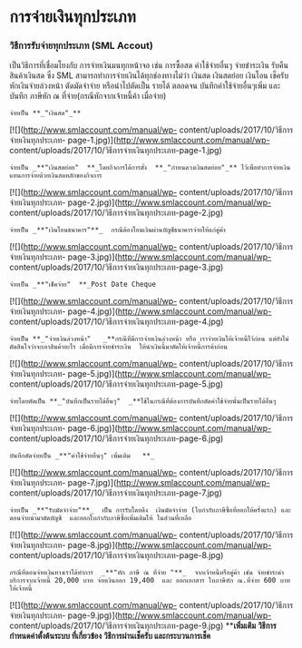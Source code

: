 # การจ่ายเงินทุกประเภท

### วิธีการรับจ่ายทุกประเภท (SML Accout)

เป็นวิธีการที่เชื่อมโยงกับ การจ่ายเงินมนทุกหน้าจอ เช่น การซื้อสด
ค่าใช้จ่ายอื่นๆ จ่ายชำระเงิน รับคืนสินค้าเงินสด ซึ่ง SML
สามารถทำการจ่ายเงินได้ทุกช่องทางไม่ว่า เงินสด เงินสดย่อย เงินโอน เช็ครับ
หักเงินจ่ายล่วงหน้า ตัดมัดจำจ่าย หรือนำไปตัดเป็น รายได้ ตลอดจน
บันทึกค่าใช้จ่ายอื่นๆเพิ่ม และบันทึก ภาษีหัก ณ ที่จ่าย(กรณีหักจากเจ้าหนี้ค้า
เมื่อจ่าย)

    
    
    จ่ายเป็น **_"เงินสด"_**

[![](http://www.smlaccount.com/manual/wp-
content/uploads/2017/10/วิธีการจ่ายเงินทุกประเภท-
page-1.jpg)](http://www.smlaccount.com/manual/wp-
content/uploads/2017/10/วิธีการจ่ายเงินทุกประเภท-page-1.jpg)  
    
    
    จ่ายเป็น _**"เงินสดย่อย"  **_โดยกิจการได้การตั้ง  **_"กำหนดวงเงินสดย่อย"_** ไว้เพื่อทำการจ่ายเงิน แทนการจ่ายด้วยเงินสดหลักของกิจการ

[![](http://www.smlaccount.com/manual/wp-
content/uploads/2017/10/วิธีการจ่ายเงินทุกประเภท-
page-2.jpg)](http://www.smlaccount.com/manual/wp-
content/uploads/2017/10/วิธีการจ่ายเงินทุกประเภท-page-2.jpg)  
    
    
    จ่ายเป็น _**"เงินโอนธนาคาร"**_  กรณีต้องโอนเงินผ่านบัญชีธนาคารจ่ายให้แก่คู่ค้า

[![](http://www.smlaccount.com/manual/wp-
content/uploads/2017/10/วิธีการจ่ายเงินทุกประเภท-
page-3.jpg)](http://www.smlaccount.com/manual/wp-
content/uploads/2017/10/วิธีการจ่ายเงินทุกประเภท-page-3.jpg)  
    
    
    จ่ายเป็น _**"เช็คจ่าย"  **_Post Date Cheque

[![](http://www.smlaccount.com/manual/wp-
content/uploads/2017/10/วิธีการจ่ายเงินทุกประเภท-
page-4.jpg)](http://www.smlaccount.com/manual/wp-
content/uploads/2017/10/วิธีการจ่ายเงินทุกประเภท-page-4.jpg)  
    
    
    จ่ายเป็น **_"จ่ายเงินล่วงหน้า"   _**กรณีที่มีการจ่ายเงินล่วงหน้า หรือ เราจ่ายเงินให้เจ้าหนี้ไว้ก่อน แต่ยังไม่ตัดสินใจว่าจะเอาสินค้าอะไร เมื่อมีการจ่ายชำระเงิน  ให้นำเงินนี้มาตัดให้เจ้าหนี้การค้าก่อน

[![](http://www.smlaccount.com/manual/wp-
content/uploads/2017/10/วิธีการจ่ายเงินทุกประเภท-
page-5.jpg)](http://www.smlaccount.com/manual/wp-
content/uploads/2017/10/วิธีการจ่ายเงินทุกประเภท-page-5.jpg)  
    
    
    จ่ายโดยตัดเป็น **_"บันทึกเป็นรายได้อื่นๆ"  _**ใช้ในกรณีที่ต้องการบันทึกตัดค่าใช้จ่ายนั้นเป็นรายได้อื่นๆ

[![](http://www.smlaccount.com/manual/wp-
content/uploads/2017/10/วิธีการจ่ายเงินทุกประเภท-
page-6.jpg)](http://www.smlaccount.com/manual/wp-
content/uploads/2017/10/วิธีการจ่ายเงินทุกประเภท-page-6.jpg)  
    
    
    บันทึกตัดจ่ายเป็น _**"ค่าใช้จ่ายอื่นๆ" เพิ่มเติม   **_

[![](http://www.smlaccount.com/manual/wp-
content/uploads/2017/10/วิธีการจ่ายเงินทุกประเภท-
page-7.jpg)](http://www.smlaccount.com/manual/wp-
content/uploads/2017/10/วิธีการจ่ายเงินทุกประเภท-page-7.jpg)  
    
    
    จ่ายเป็น _**"รับมัดจำจ่าย"**_  เป็น การรับโดยดึง  เงินมัดจำจ่าย (ใบกำกับภาษีซื้อที่ออกให้ครั้งแรก) และตอนจ่ายนำมาตัดบัญชี  และออกใบกำกับภาษีซื้อเพิ่มเติมให้ ในส่วนที่เหลือ

[![](http://www.smlaccount.com/manual/wp-
content/uploads/2017/10/วิธีการจ่ายเงินทุกประเภท-
page-8.jpg)](http://www.smlaccount.com/manual/wp-
content/uploads/2017/10/วิธีการจ่ายเงินทุกประเภท-page-8.jpg)  
    
    
    กรณีที่ตอนจ่ายเงินทางเราได้ทำการ  _**"หัก ภาษี ณ ที่จ่าย "**_  จากเจ้าหนี้หรือคู่ค้า เช่น จ่ายชำระค่าบริการจากเจ้าหนี้ 20,000 บาท จ่ายเงินออก 19,400  และ ออกเอกสาร ใบภาษีหัก ณ.ที่จ่าย 600 บาท ให้เจ้าหนี้

[![](http://www.smlaccount.com/manual/wp-
content/uploads/2017/10/วิธีการจ่ายเงินทุกประเภท-
page-9.jpg)](http://www.smlaccount.com/manual/wp-
content/uploads/2017/10/วิธีการจ่ายเงินทุกประเภท-page-9.jpg) ****เพิ่มเติม**
**วิธีการกำหนดค่าตั้งต้นระบบ ที่เกี่ยวข้อง** **วิธีการผ่านเช็ครับ
และกระบวนการเช็ค**  

